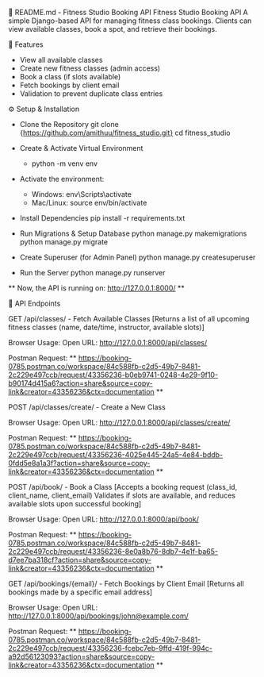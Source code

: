 📌 README.md - Fitness Studio Booking API
Fitness Studio Booking API
A simple Django-based API for managing fitness class bookings. Clients can view available classes, book a spot, and retrieve their bookings.

🚀 Features
* View all available classes
* Create new fitness classes (admin access)
* Book a class (if slots available)
* Fetch bookings by client email
* Validation to prevent duplicate class entries

⚙️ Setup & Installation
* Clone the Repository
    git clone {https://github.com/amithuu/fitness_studio.git}
    cd fitness_studio

* Create & Activate Virtual Environment
    * python -m venv env

* Activate the environment:
    * Windows: env\Scripts\activate
    * Mac/Linux: source env/bin/activate

* Install Dependencies
    pip install -r requirements.txt

* Run Migrations & Setup Database
    python manage.py makemigrations
    python manage.py migrate

* Create Superuser (for Admin Panel)
    python manage.py createsuperuser

* Run the Server
    python manage.py runserver

** Now, the API is running on: http://127.0.0.1:8000/ **

🔗 API Endpoints

GET /api/classes/ - Fetch Available Classes [Returns a list of all upcoming fitness classes (name, date/time, instructor, available slots)]

Browser Usage:
Open URL: http://127.0.0.1:8000/api/classes/

Postman Request: ** https://booking-0785.postman.co/workspace/84c588fb-c2d5-49b7-8481-2c229e497ccb/request/43356236-b0eb9741-0248-4e29-9f10-b90174d415a6?action=share&source=copy-link&creator=43356236&ctx=documentation **



POST /api/classes/create/ - Create a New Class

Browser Usage:
Open URL: http://127.0.0.1:8000/api/classes/create/

Postman Request: ** https://booking-0785.postman.co/workspace/84c588fb-c2d5-49b7-8481-2c229e497ccb/request/43356236-4025e445-24a5-4e84-bddb-0fdd5e8a1a3f?action=share&source=copy-link&creator=43356236&ctx=documentation **



POST /api/book/ - Book a Class  [Accepts a booking request (class_id, client_name, client_email)   Validates if slots are available, and reduces available slots upon successful booking]

Browser Usage:
Open URL: http://127.0.0.1:8000/api/book/

Postman Request: ** https://booking-0785.postman.co/workspace/84c588fb-c2d5-49b7-8481-2c229e497ccb/request/43356236-8e0a8b76-8db7-4e1f-ba65-d7ee7ba318cf?action=share&source=copy-link&creator=43356236&ctx=documentation **



GET /api/bookings/{email}/ - Fetch Bookings by Client Email [Returns all bookings made by a specific email address]

Browser Usage:
Open URL: http://127.0.0.1:8000/api/bookings/john@example.com/


Postman Request: ** https://booking-0785.postman.co/workspace/84c588fb-c2d5-49b7-8481-2c229e497ccb/request/43356236-fcebc7eb-9ffd-419f-994c-a92d56123093?action=share&source=copy-link&creator=43356236&ctx=documentation **


